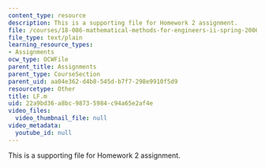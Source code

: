 ```yaml
---
content_type: resource
description: This is a supporting file for Homework 2 assignment.
file: /courses/18-086-mathematical-methods-for-engineers-ii-spring-2006/22a9bd36a8bc98735984c94a65e2af4e_LF.m
file_type: text/plain
learning_resource_types:
- Assignments
ocw_type: OCWFile
parent_title: Assignments
parent_type: CourseSection
parent_uid: aa04e362-d4b8-545d-b7f7-298e9910f5d9
resourcetype: Other
title: LF.m
uid: 22a9bd36-a8bc-9873-5984-c94a65e2af4e
video_files:
  video_thumbnail_file: null
video_metadata:
  youtube_id: null
---
```

This is a supporting file for Homework 2 assignment.
